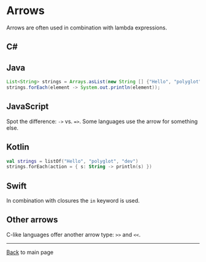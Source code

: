 # Arrows

Arrows are often used in combination with lambda expressions.

## C#

## Java

```java
List<String> strings = Arrays.asList(new String [] {"Hello", "polyglot", "dev"});
strings.forEach(element -> System.out.println(element));
```

## JavaScript

Spot the difference: `->` vs. `=>`. Some languages use the arrow for something else.

## Kotlin

```kotlin
val strings = listOf("Hello", "polyglot", "dev")
strings.forEach(action = { s: String -> println(s) })
```

## Swift

In combination with closures the `in` keyword is used.

## Other arrows

C-like languages offer another arrow type: `>>` and `<<`.

---
[Back](/README.md) to main page
